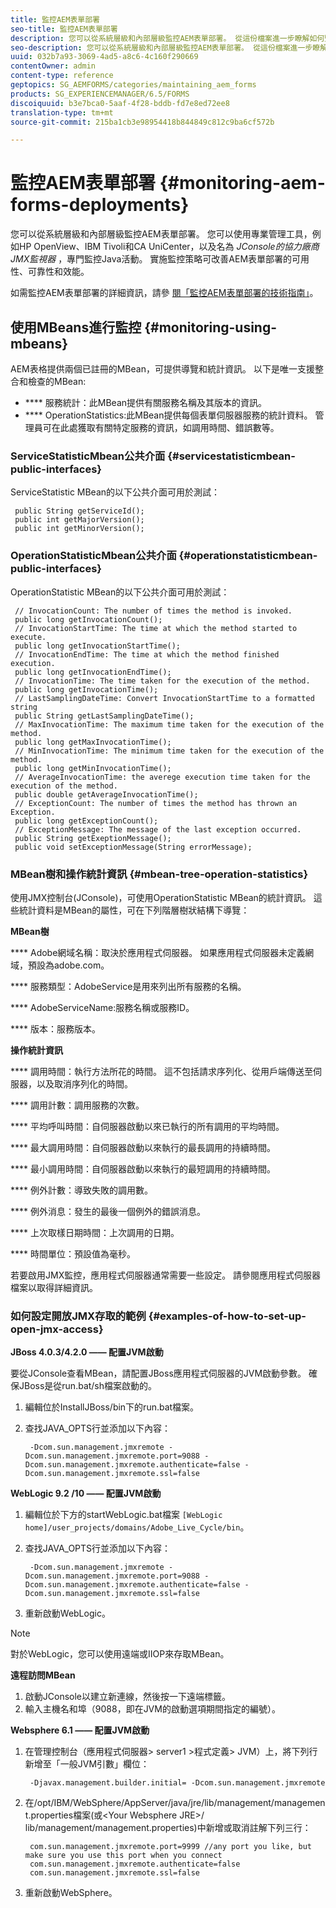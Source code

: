 ```yaml
---
title: 監控AEM表單部署
seo-title: 監控AEM表單部署
description: 您可以從系統層級和內部層級監控AEM表單部署。 從這份檔案進一步瞭解如何監控AEM表單部署。
seo-description: 您可以從系統層級和內部層級監控AEM表單部署。 從這份檔案進一步瞭解如何監控AEM表單部署。
uuid: 032b7a93-3069-4ad5-a8c6-4c160f290669
contentOwner: admin
content-type: reference
geptopics: SG_AEMFORMS/categories/maintaining_aem_forms
products: SG_EXPERIENCEMANAGER/6.5/FORMS
discoiquuid: b3e7bca0-5aaf-4f28-bddb-fd7e8ed72ee8
translation-type: tm+mt
source-git-commit: 215ba1cb3e98954418b844849c812c9ba6cf572b

---
```



# 監控AEM表單部署 {#monitoring-aem-forms-deployments}

您可以從系統層級和內部層級監控AEM表單部署。 您可以使用專業管理工具，例如HP OpenView、IBM Tivoli和CA UniCenter，以及名為 *JConsole的協力廠商JMX監視器* ，專門監控Java活動。 實施監控策略可改善AEM表單部署的可用性、可靠性和效能。

如需監控AEM表單部署的詳細資訊，請參 [閱「監控AEM表單部署的技術指南」](https://www.adobe.com/devnet/livecycle/pdfs/lc_monitoring_wp_ue.pdf)。

## 使用MBeans進行監控 {#monitoring-using-mbeans}

AEM表格提供兩個已註冊的MBean，可提供導覽和統計資訊。 以下是唯一支援整合和檢查的MBean:

* **** 服務統計：此MBean提供有關服務名稱及其版本的資訊。
* **** OperationStatistics:此MBean提供每個表單伺服器服務的統計資料。 管理員可在此處獲取有關特定服務的資訊，如調用時間、錯誤數等。

### ServiceStatisticMbean公共介面 {#servicestatisticmbean-public-interfaces}

ServiceStatistic MBean的以下公共介面可用於測試：

```as3
 public String getServiceId();
 public int getMajorVersion();
 public int getMinorVersion();
```

### OperationStatisticMbean公共介面 {#operationstatisticmbean-public-interfaces}

OperationStatistic MBean的以下公共介面可用於測試：

```as3
 // InvocationCount: The number of times the method is invoked.
 public long getInvocationCount();
 // InvocationStartTime: The time at which the method started to execute.
 public long getInvocationStartTime();
 // InvocationEndTime: The time at which the method finished execution.
 public long getInvocationEndTime();
 // InvocationTime: The time taken for the execution of the method.
 public long getInvocationTime();
 // LastSamplingDateTime: Convert InvocationStartTime to a formatted string
 public String getLastSamplingDateTime();
 // MaxInvocationTime: The maximum time taken for the execution of the method.
 public long getMaxInvocationTime();
 // MinInvocationTime: The minimum time taken for the execution of the method.
 public long getMinInvocationTime();
 // AverageInvocationTime: the averege execution time taken for the execution of the method.
 public double getAverageInvocationTime();
 // ExceptionCount: The number of times the method has thrown an Exception.
 public long getExceptionCount();
 // ExceptionMessage: The message of the last exception occurred.
 public String getExeptionMessage();
 public void setExceptionMessage(String errorMessage);
```

### MBean樹和操作統計資訊 {#mbean-tree-operation-statistics}

使用JMX控制台(JConsole)，可使用OperationStatistic MBean的統計資訊。 這些統計資料是MBean的屬性，可在下列階層樹狀結構下導覽：

**MBean樹**

**** Adobe網域名稱：取決於應用程式伺服器。 如果應用程式伺服器未定義網域，預設為adobe.com。

**** 服務類型：AdobeService是用來列出所有服務的名稱。

**** AdobeServiceName:服務名稱或服務ID。

**** 版本：服務版本。

**操作統計資訊**

**** 調用時間：執行方法所花的時間。 這不包括請求序列化、從用戶端傳送至伺服器，以及取消序列化的時間。

**** 調用計數：調用服務的次數。

**** 平均呼叫時間：自伺服器啟動以來已執行的所有調用的平均時間。

**** 最大調用時間：自伺服器啟動以來執行的最長調用的持續時間。

**** 最小調用時間：自伺服器啟動以來執行的最短調用的持續時間。

**** 例外計數：導致失敗的調用數。

**** 例外消息：發生的最後一個例外的錯誤消息。

**** 上次取樣日期時間：上次調用的日期。

**** 時間單位：預設值為毫秒。

若要啟用JMX監控，應用程式伺服器通常需要一些設定。 請參閱應用程式伺服器檔案以取得詳細資訊。

### 如何設定開放JMX存取的範例 {#examples-of-how-to-set-up-open-jmx-access}

**JBoss 4.0.3/4.2.0 —— 配置JVM啟動**

要從JConsole查看MBean，請配置JBoss應用程式伺服器的JVM啟動參數。 確保JBoss是從run.bat/sh檔案啟動的。

1. 編輯位於InstallJBoss/bin下的run.bat檔案。
1. 查找JAVA_OPTS行並添加以下內容：

   ```as3
    -Dcom.sun.management.jmxremote -Dcom.sun.management.jmxremote.port=9088 -Dcom.sun.management.jmxremote.authenticate=false -Dcom.sun.management.jmxremote.ssl=false
   ```

**WebLogic 9.2 /10 —— 配置JVM啟動**

1. 編輯位於下方的startWebLogic.bat檔案 `[WebLogic home]/user_projects/domains/Adobe_Live_Cycle/bin`。
1. 查找JAVA_OPTS行並添加以下內容：

   ```as3
    -Dcom.sun.management.jmxremote -Dcom.sun.management.jmxremote.port=9088 -Dcom.sun.management.jmxremote.authenticate=false -Dcom.sun.management.jmxremote.ssl=false
   ```

1. 重新啟動WebLogic。

>[!NOTE]
>
>對於WebLogic，您可以使用遠端或IIOP來存取MBean。

**遠程訪問MBean**

1. 啟動JConsole以建立新連線，然後按一下遠端標籤。
1. 輸入主機名和埠（9088，即在JVM的啟動選項期間指定的編號）。

**Websphere 6.1 —— 配置JVM啟動**

1. 在管理控制台（應用程式伺服器> server1 >程式定義> JVM）上，將下列行新增至「一般JVM引數」欄位：

   ```as3
    -Djavax.management.builder.initial= -Dcom.sun.management.jmxremote
   ```

1. 在/opt/IBM/WebSphere/AppServer/java/jre/lib/management/management.properties檔案(或&lt;Your Websphere JRE>/ lib/management/management.properties)中新增或取消註解下列三行：

   ```as3
    com.sun.management.jmxremote.port=9999 //any port you like, but make sure you use this port when you connect
    com.sun.management.jmxremote.authenticate=false
    com.sun.management.jmxremote.ssl=false
   ```

1. 重新啟動WebSphere。

